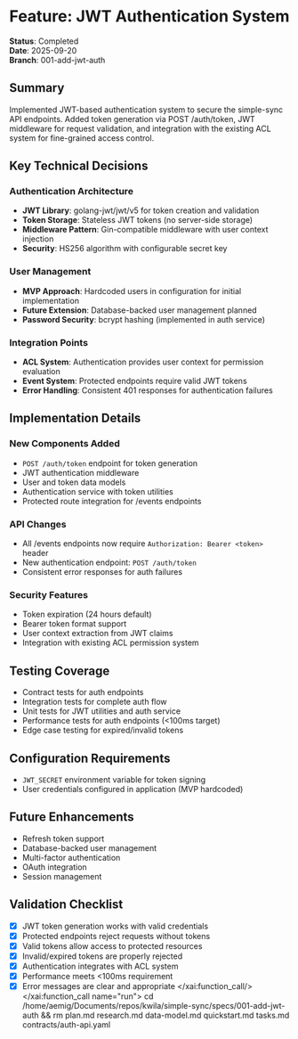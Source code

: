 # Feature: JWT Authentication System

**Status**: Completed  
**Date**: 2025-09-20  
**Branch**: 001-add-jwt-auth  

## Summary
Implemented JWT-based authentication system to secure the simple-sync API endpoints. Added token generation via POST /auth/token, JWT middleware for request validation, and integration with the existing ACL system for fine-grained access control.

## Key Technical Decisions

### Authentication Architecture
- **JWT Library**: golang-jwt/jwt/v5 for token creation and validation
- **Token Storage**: Stateless JWT tokens (no server-side storage)
- **Middleware Pattern**: Gin-compatible middleware with user context injection
- **Security**: HS256 algorithm with configurable secret key

### User Management
- **MVP Approach**: Hardcoded users in configuration for initial implementation
- **Future Extension**: Database-backed user management planned
- **Password Security**: bcrypt hashing (implemented in auth service)

### Integration Points
- **ACL System**: Authentication provides user context for permission evaluation
- **Event System**: Protected endpoints require valid JWT tokens
- **Error Handling**: Consistent 401 responses for authentication failures

## Implementation Details

### New Components Added
- `POST /auth/token` endpoint for token generation
- JWT authentication middleware
- User and token data models
- Authentication service with token utilities
- Protected route integration for /events endpoints

### API Changes
- All /events endpoints now require `Authorization: Bearer <token>` header
- New authentication endpoint: `POST /auth/token`
- Consistent error responses for auth failures

### Security Features
- Token expiration (24 hours default)
- Bearer token format support
- User context extraction from JWT claims
- Integration with existing ACL permission system

## Testing Coverage
- Contract tests for auth endpoints
- Integration tests for complete auth flow
- Unit tests for JWT utilities and auth service
- Performance tests for auth endpoints (<100ms target)
- Edge case testing for expired/invalid tokens

## Configuration Requirements
- `JWT_SECRET` environment variable for token signing
- User credentials configured in application (MVP hardcoded)

## Future Enhancements
- Refresh token support
- Database-backed user management
- Multi-factor authentication
- OAuth integration
- Session management

## Validation Checklist
- [x] JWT token generation works with valid credentials
- [x] Protected endpoints reject requests without tokens
- [x] Valid tokens allow access to protected resources
- [x] Invalid/expired tokens are properly rejected
- [x] Authentication integrates with ACL system
- [x] Performance meets <100ms requirement
- [x] Error messages are clear and appropriate</content>
</xai:function_call/>
</xai:function_call name="run">
<parameter name="command">cd /home/aemig/Documents/repos/kwila/simple-sync/specs/001-add-jwt-auth && rm plan.md research.md data-model.md quickstart.md tasks.md contracts/auth-api.yaml